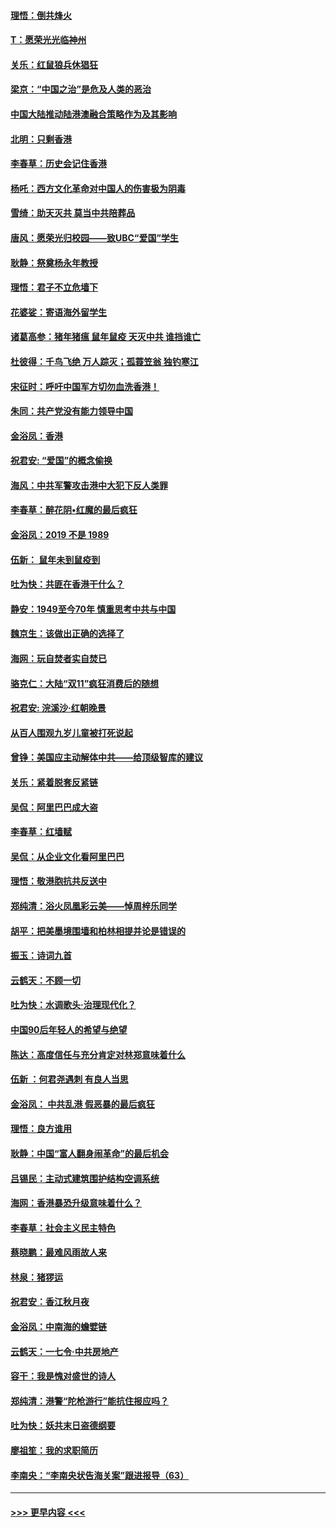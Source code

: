 #### [理悟：倒共烽火](../pages/nsc993/n11668844.md?t=11210044) 
#### [T：愿荣光光临神州](../pages/nsc993/n11668421.md?t=11210044) 
#### [关乐：红鼠狼兵休猖狂](../pages/nsc993/n11668378.md?t=11210044) 
#### [梁京：“中国之治”是危及人类的恶治](../pages/nsc993/n11668328.md?t=11210044) 
#### [中国大陆推动陆港澳融合策略作为及其影响](../pages/nsc993/n11668157.md?t=11210044) 
#### [北明：只剩香港](../pages/nsc993/n11668002.md?t=11210044) 
#### [李春草：历史会记住香港](../pages/nsc993/n11667927.md?t=11210044) 
#### [杨吒：西方文化革命对中国人的伤害极为阴毒](../pages/nsc993/n11664521.md?t=11210044) 
#### [雪绮：助天灭共 莫当中共陪葬品](../pages/nsc993/n11662650.md?t=11210044) 
#### [唐风：愿荣光归校园——致UBC“爱国”学生](../pages/nsc993/n11662194.md?t=11210044) 
#### [耿静：祭奠杨永年教授](../pages/nsc993/n11662514.md?t=11210044) 
#### [理悟：君子不立危墙下](../pages/nsc993/n11662172.md?t=11210044) 
#### [花婆娑：寄语海外留学生](../pages/nsc993/n11662121.md?t=11210044) 
#### [诸葛高参：猪年猪瘟 鼠年鼠疫 天灭中共 谁挡谁亡](../pages/nsc993/n11661980.md?t=11210044) 
#### [杜彼得：千鸟飞绝 万人踪灭；孤蓑笠翁 独钓寒江](../pages/nsc993/n11661170.md?t=11210044) 
#### [宋征时：呼吁中国军方切勿血洗香港！](../pages/nsc993/n11415318.md?t=11210044) 
#### [朱同：共产党没有能力领导中国](../pages/nsc993/n11660421.md?t=11210044) 
#### [金浴凤：香港](../pages/nsc993/n11660419.md?t=11210044) 
#### [祝君安: “爱国”的概念偷换](../pages/nsc993/n11659706.md?t=11210044) 
#### [海风：中共军警攻击港中大犯下反人类罪](../pages/nsc993/n11659632.md?t=11210044) 
#### [李春草：醉花阴•红魔的最后疯狂](../pages/nsc993/n11659287.md?t=11210044) 
#### [金浴凤：2019 不是 1989](../pages/nsc993/n11657663.md?t=11210044) 
#### [伍新： 鼠年未到鼠疫到](../pages/nsc993/n11655098.md?t=11210044) 
#### [吐为快：共匪在香港干什么？](../pages/nsc993/n11654891.md?t=11210044) 
#### [静安：1949至今70年 慎重思考中共与中国](../pages/nsc993/n11651244.md?t=11210044) 
#### [魏京生：该做出正确的选择了](../pages/nsc993/n11653084.md?t=11210044) 
#### [海网：玩自焚者实自焚已](../pages/nsc993/n11652423.md?t=11210044) 
#### [骆克仁：大陆“双11”疯狂消费后的随想](../pages/nsc993/n11652305.md?t=11210044) 
#### [祝君安: 浣溪沙·红朝晚景](../pages/nsc993/n11652258.md?t=11210044) 
#### [从百人围观九岁儿童被打死说起](../pages/nsc993/n11651030.md?t=11210044) 
#### [曾铮：美国应主动解体中共——给顶级智库的建议](../pages/nsc993/n11649888.md?t=11210044) 
#### [关乐：紧着脱套反紧链](../pages/nsc993/n11649069.md?t=11210044) 
#### [吴侃：阿里巴巴成大盗](../pages/nsc993/n11645523.md?t=11210044) 
#### [李春草：红墙赋](../pages/nsc993/n11646389.md?t=11210044) 
#### [吴侃：从企业文化看阿里巴巴](../pages/nsc993/n11645476.md?t=11210044) 
#### [理悟：敬港胞抗共反送中](../pages/nsc993/n11645466.md?t=11210044) 
#### [郑纯清：浴火凤凰彩云美——悼周梓乐同学](../pages/nsc993/n11645155.md?t=11210044) 
#### [胡平：把美墨境围墙和柏林相提并论是错误的](../pages/nsc993/n11645134.md?t=11210044) 
#### [振玉：诗词九首](../pages/nsc993/n11644081.md?t=11210044) 
#### [云鹤天：不顾一切](../pages/nsc993/n11643508.md?t=11210044) 
#### [吐为快：水调歌头·治理现代化？](../pages/nsc993/n11643485.md?t=11210044) 
#### [中国90后年轻人的希望与绝望](../pages/nsc993/n11642317.md?t=11210044) 
#### [陈达：高度信任与充分肯定对林郑意味着什么](../pages/nsc993/n11641441.md?t=11210044) 
#### [伍新 ：何君尧遇刺 有良人当思](../pages/nsc993/n11641503.md?t=11210044) 
#### [金浴凤： 中共乱港  假恶暴的最后疯狂](../pages/nsc993/n11641495.md?t=11210044) 
#### [理悟：良方谁用](../pages/nsc993/n11641463.md?t=11210044) 
#### [耿静：中国“富人翻身闹革命”的最后机会](../pages/nsc993/n11640655.md?t=11210044) 
#### [吕锡民：主动式建筑围护结构空调系统](../pages/nsc993/n11640168.md?t=11210044) 
#### [海网：香港暴恐升级意味着什么？](../pages/nsc993/n11635904.md?t=11210044) 
#### [李春草：社会主义民主特色](../pages/nsc993/n11634657.md?t=11210044) 
#### [蔡晓鹏：最难风雨故人来](../pages/nsc993/n11633145.md?t=11210044) 
#### [林泉：猪猡运](../pages/nsc993/n11631469.md?t=11210044) 
#### [祝君安：香江秋月夜](../pages/nsc993/n11631440.md?t=11210044) 
#### [金浴凤：中南海的蟾嬖链](../pages/nsc993/n11631290.md?t=11210044) 
#### [云鹤天：一七令·中共房地产](../pages/nsc993/n11630084.md?t=11210044) 
#### [容干：我是愧对盛世的诗人](../pages/nsc993/n11630059.md?t=11210044) 
#### [郑纯清：港警“陀枪游行”能抗住报应吗？](../pages/nsc993/n11629999.md?t=11210044) 
#### [吐为快：妖共末日盗德纲要](../pages/nsc993/n11628610.md?t=11210044) 
#### [廖祖笙：我的求职简历](../pages/nsc993/n11628492.md?t=11210044) 
#### [李南央：“李南央状告海关案”跟进报导（63）](../pages/nsc993/n11627039.md?t=11210044) 

----
#### [ >>> 更早内容 <<< ](../indexes/nsc993-earlier.md)
